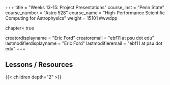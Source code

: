 +++
title = "Weeks 13-15: Project Presentations"
course_inst = "Penn State"
course_number = "Astro 528"
course_name = "High-Performance Scientific Computing for Astrophysics"
weight = 15101  #wwdpp

chapter= true

creatordisplayname = "Eric Ford"
creatoremail = "ebf11 at psu dot edu"
lastmodifierdisplayname = "Eric Ford"
lastmodifieremail = "ebf11 at psu dot edu"
+++

## Lessons / Resources
{{< children depth="2" >}}

